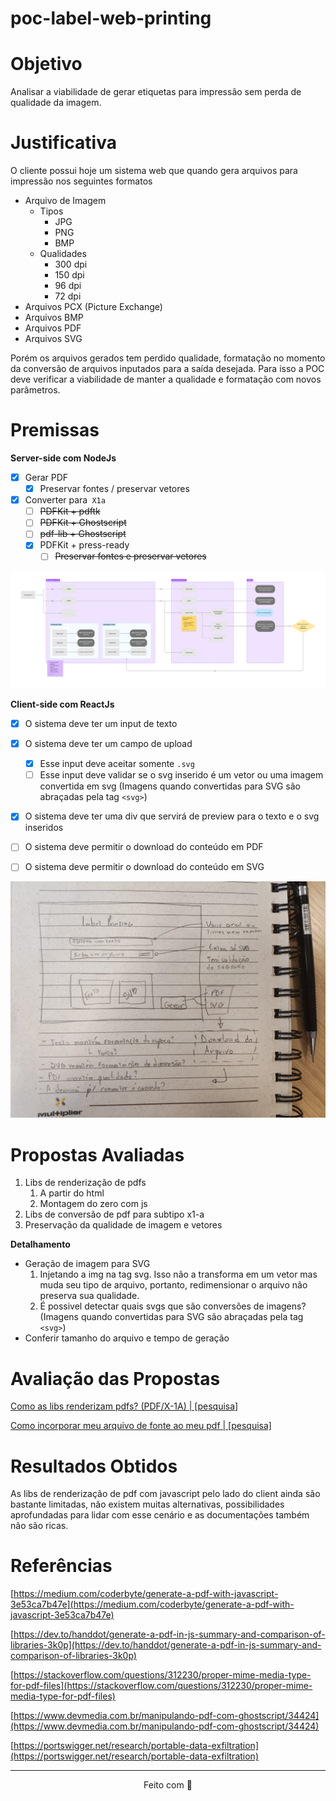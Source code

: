 # poc-label-web-printing

# Objetivo

Analisar a viabilidade de gerar etiquetas para impressão sem perda de qualidade da imagem.

# Justificativa

O cliente possui hoje um sistema web que quando gera arquivos para impressão nos seguintes formatos

- Arquivo de Imagem
    - Tipos
        - JPG
        - PNG
        - BMP
    - Qualidades
        - 300 dpi
        - 150 dpi
        - 96 dpi
        - 72 dpi
- Arquivos PCX (Picture Exchange)
- Arquivos BMP
- Arquivos PDF
- Arquivos SVG

Porém os arquivos gerados tem perdido qualidade, formatação no momento da conversão de arquivos inputados para a saída desejada. Para isso a POC deve verificar a viabilidade de manter a qualidade e formatação com novos parâmetros.

# Premissas

**Server-side com NodeJs**

- [x]  Gerar PDF
    - [x]  Preservar fontes / preservar vetores
- [x]  Converter para``` X1a```
    - [ ]  ~~PDFKit + pdftk~~
    - [ ]  ~~PDFKit + Ghostscript~~
    - [ ]  ~~pdf-lib + Ghostscript~~
    - [x]  PDFKit + press-ready
        - [ ]  ~~Preservar fontes e preservar vetores~~

<img src="./server-examples-with-nodejs/assets/img/x1_Diagram.png" alt="Diagrama montagem PDF" width="600px"/>

**Client-side com ReactJs**

- [x]  O sistema deve ter um input de texto
- [x]  O sistema deve ter um campo de upload
    - [x]  Esse input deve aceitar somente ```.svg```
    - [ ]  Esse input deve validar se o svg inserido é um vetor ou uma imagem convertida em svg (Imagens quando convertidas para SVG são abraçadas pela tag ```<svg>```)
- [x]  O sistema deve ter uma div que servirá de preview para o texto e o svg inseridos
- [ ]  O sistema deve permitir o download do conteúdo em PDF
- [ ]  O sistema deve permitir o download do conteúdo em SVG


<img src="./server-examples-with-nodejs/assets/img/draft.jpeg" alt="Rascunho no caderno" width="600px"/>


# Propostas Avaliadas

1. Libs de renderização de pdfs
    1. A partir do html
    2. Montagem do zero com js
2. Libs de conversão de pdf para subtipo x1-a
3. Preservação da qualidade de imagem e vetores 

**Detalhamento**

- Geração de imagem para SVG
    1. Injetando a img na tag svg. Isso não a transforma em um vetor mas muda seu tipo de arquivo, portanto, redimensionar o arquivo não preserva sua qualidade. 
    2. É possivel detectar quais svgs que são conversões de imagens? (Imagens quando convertidas para SVG são abraçadas pela tag ````<svg>````)
- Conferir tamanho do arquivo e tempo de geração

# Avaliação das Propostas

[Como as libs renderizam pdfs? (PDF/X-1A) | [pesquisa]](./server-examples-with-nodejs/RENDERING_X1A.md)

[Como incorporar meu arquivo de fonte ao meu pdf | [pesquisa]](./server-examples-with-nodejs/EMBED_FONTS.md)

# Resultados Obtidos

As libs de renderização de pdf com javascript pelo lado do client ainda são bastante limitadas, não existem muitas alternativas, possibilidades aprofundadas para lidar com esse cenário e as documentações também não são ricas.


# Referências
    
[https://medium.com/coderbyte/generate-a-pdf-with-javascript-3e53ca7b47e](https://medium.com/coderbyte/generate-a-pdf-with-javascript-3e53ca7b47e)
    
[https://dev.to/handdot/generate-a-pdf-in-js-summary-and-comparison-of-libraries-3k0p](https://dev.to/handdot/generate-a-pdf-in-js-summary-and-comparison-of-libraries-3k0p)
    
[https://stackoverflow.com/questions/312230/proper-mime-media-type-for-pdf-files](https://stackoverflow.com/questions/312230/proper-mime-media-type-for-pdf-files)
    
[https://www.devmedia.com.br/manipulando-pdf-com-ghostscript/34424](https://www.devmedia.com.br/manipulando-pdf-com-ghostscript/34424)
    
[https://portswigger.net/research/portable-data-exfiltration](https://portswigger.net/research/portable-data-exfiltration)

---

<p style="text-align: center"> Feito com 💙 </p>
